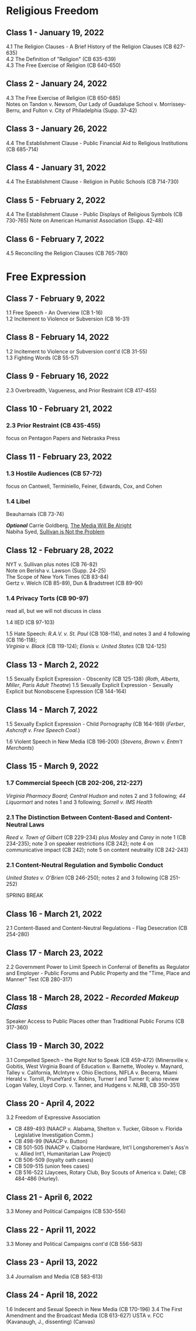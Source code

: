 # Religious Freedom

## Class 1 - January 19, 2022
4.1 The Religion Clauses - A Brief History of the Religion Clauses (CB 627-635)  
4.2 The Definition of "Religion" (CB 635-639)  
4.3 The Free Exercise of Religion (CB 640-650)

## Class 2 - January 24, 2022
4.3 The Free Exercise of Religion (CB 650-685)  
Notes on Tandon v. Newsom, Our Lady of Guadalupe School v. Morrissey-Berru, and Fulton v. City of Philadelphia (Supp. 37-42)

## Class 3 - January 26, 2022
4.4 The Establishment Clause - Public Financial Aid to Religious Institutions (CB 685-714)

## Class 4 - January 31, 2022
4.4 The Establishment Clause - Religion in Public Schools (CB 714-730)

## Class 5 - February 2, 2022
4.4 The Establishment Clause - Public Displays of Religious Symbols (CB 730-765)
Note on American Humanist Association (Supp. 42-48)

## Class 6 - February 7, 2022
4.5 Reconciling the Religion Clauses (CB 765-780)

# Free Expression
## Class 7 - February 9, 2022
1.1 Free Speech - An Overview (CB 1-16)  
1.2 Incitement to Violence or Subversion (CB 16-31)

## Class 8 - February 14, 2022
1.2 Incitement to Violence or Subversion cont'd (CB 31-55)  
1.3 Fighting Words (CB 55-57)

## Class 9 - February 16, 2022
2.3 Overbreadth, Vagueness, and Prior Restraint (CB 417-455)

## Class 10 - February 21, 2022

### 2.3 Prior Restraint (CB 435-455)

focus on Pentagon Papers and Nebraska Press

## Class 11 - February 23, 2022

### 1.3 Hostile Audiences (CB 57-72)

focus on Cantwell, Terminiello, Feiner, Edwards, Cox, and Cohen

### 1.4  Libel  

Beauharnais (CB 73-74)  


***Optional***
Carrie Goldberg, [The Media Will Be Alright](https://knightcolumbia.org/blog/the-media-will-be-alright)  
Nabiha Syed, [Sullivan is Not the Problem](https://knightcolumbia.org/blog/sullivan-is-not-the-problem)


## Class 12 - February 28, 2022

NYT v. Sullivan plus notes (CB 76-82)  
Note on Berisha v. Lawson (Supp. 24-25)  
The Scope of New York Times (CB 83-84)  
Gertz v. Welch (CB 85-89), Dun & Bradstreet (CB 89-90)  

###  1.4 Privacy Torts (CB 90-97)

read all, but we will not discuss in class

1.4 IIED (CB 97-103)

1.5 Hate Speech: *R.A.V. v. St. Paul* (CB 108-114), and notes 3 and 4 following (CB 116-118);  
*Virginia v. Black* (CB 119-124); *Elonis v. United States* (CB 124-125)

## Class 13 - March 2, 2022  
1.5 Sexually Explicit Expression - Obscenity (CB 125-138) (*Roth*, *Alberts*, *Miller*, *Paris Adult Theatre*)
1.5 Sexually Explicit Expression - Sexually Explicit but Nonobscene Expression (CB 144-164)

## Class 14 - March 7, 2022
1.5 Sexually Explicit Expression - Child Pornography (CB 164-169) (*Ferber*, *Ashcroft v. Free Speech Coal*.)

1.6 Violent Speech in New Media (CB 196-200) (*Stevens*, *Brown v. Entm't Merchants*)

## Class 15 - March 9, 2022
### 1.7 Commercial Speech (CB 202-206, 212-227)

*Virginia Pharmacy Board*; *Central Hudson* and notes 2 and 3 following; *44 Liquormart* and notes 1 and 3 following;  *Sorrell v. IMS Health*

### 2.1 The Distinction Between Content-Based and Content-Neutral Laws

*Reed v. Town of Gilbert* (CB 229-234) plus *Mosley* and *Carey* in note 1 (CB 234-235); note 3 on speaker restrictions (CB 242); note 4 on communicative impact (CB 242); note 5 on content neutrality (CB 242-243)

### 2.1 Content-Neutral Regulation and Symbolic Conduct

*United States v. O'Brien* (CB 246-250); notes 2 and 3 following (CB 251-252)



SPRING BREAK

## Class 16 - March 21, 2022
2.1 Content-Based and Content-Neutral Regulations - Flag Desecration (CB 254-280)

## Class 17 - March 23, 2022
2.2 Government Power to Limit Speech in Conferral of Benefits as Regulator and Employer - Public Forums and Public Property and the "Time, Place and Manner" Test (CB 280-317)

## Class 18 - March 28, 2022 - *Recorded Makeup Class*
Speaker Access to Public Places other than Traditional Public Forums (CB 317-360)

## Class 19 - March 30, 2022
3.1 Compelled Speech - the Right _Not_ to Speak (CB 459-472) (Minersville v. Gobitis, West Virginia Board of Education v. Barnette, Wooley v. Maynard, Talley v. California, McIntyre v. Ohio Elections, NIFLA v. Becerra, Miami Herald v. Tornill, PruneYard v. Robins, Turner I and Turner II; also review Logan Valley, Lloyd Corp. v. Tanner, and Hudgens v. NLRB, CB 350-351)

## Class 20 - April 4, 2022
3.2 Freedom of Expressive Association
- CB 489-493 (NAACP v. Alabama, Shelton v. Tucker, Gibson v. Florida Legislative Investigation Comm.)
- CB 498-99 (NAACP v. Button)
- CB 501-505 (NAACP v. Claiborne Hardware, Int'l Longshoremen's Ass'n v. Allied Int'l, Humanitarian Law Project)
- CB 506-509 (loyalty oath cases)
- CB 509-515 (union fees cases)
- CB 516-522 (Jaycees, Rotary Club, Boy Scouts of America v. Dale); CB 484-486 (Hurley).

## Class 21 - April 6, 2022
3.3 Money and Political Campaigns (CB 530-556)

## Class 22 - April 11, 2022
3.3 Money and Political Campaigns cont'd (CB 556-583)

## Class 23 - April 13, 2022
3.4 Journalism and Media (CB 583-613)

## Class 24 - April 18, 2022
1.6 Indecent and Sexual Speech in New Media (CB 170-196)
3.4 The First Amendment and the Broadcast Media (CB 613-627)
USTA v. FCC (Kavanaugh, J., dissenting) (Canvas)
